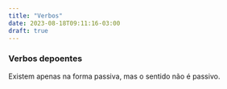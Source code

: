 ```yaml
---
title: "Verbos"
date: 2023-08-18T09:11:16-03:00
draft: true
---
```


### Verbos depoentes

Existem apenas na forma passiva, mas o sentido não é passivo.
